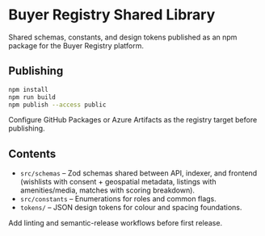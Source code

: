 # Buyer Registry Shared Library

Shared schemas, constants, and design tokens published as an npm package for the Buyer Registry platform.

## Publishing

```bash
npm install
npm run build
npm publish --access public
```

Configure GitHub Packages or Azure Artifacts as the registry target before publishing.

## Contents

- `src/schemas` – Zod schemas shared between API, indexer, and frontend (wishlists with consent + geospatial metadata, listings with amenities/media, matches with scoring breakdown).
- `src/constants` – Enumerations for roles and common flags.
- `tokens/` – JSON design tokens for colour and spacing foundations.

Add linting and semantic-release workflows before first release.
